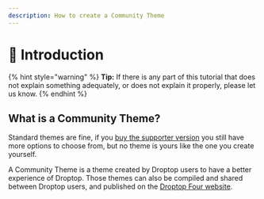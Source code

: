 ```yaml
---
description: How to create a Community Theme
---
```


# 📖 Introduction

{% hint style="warning" %}
**Tip:** If there is any part of this tutorial that does not explain something adequately, or does not explain it properly, please let us know.
{% endhint %}

## What is a Community Theme?

Standard themes are fine, if you [buy the supporter version](https://gumroad.droptopfour.com) you still have more options to choose from, but no theme is yours like the one you create yourself.

A Community Theme is a theme created by Droptop users to have a better experience of Droptop. Those themes can also be compiled and shared between Droptop users, and published on the [Droptop Four website](https://droptopfour.com/community-themes).
